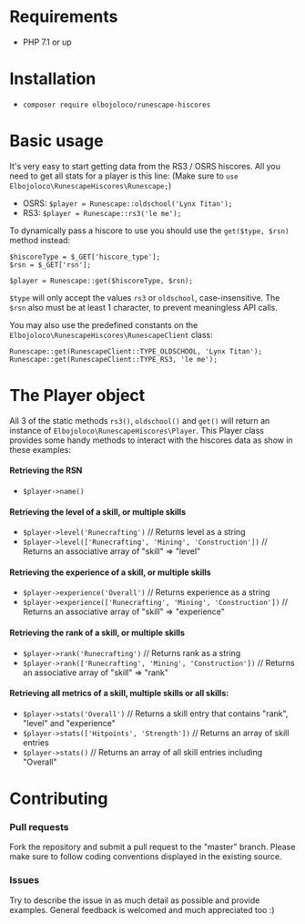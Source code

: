 
# Requirements
- PHP 7.1 or up

# Installation
- `composer require elbojoloco/runescape-hiscores`

# Basic usage
It's very easy to start getting data from the RS3 / OSRS hiscores. All you need to get all stats for a player is this line: (Make sure to `use Elbojoloco\RunescapeHiscores\Runescape;`)
- OSRS: `$player = Runescape::oldschool('Lynx Titan');`
- RS3: `$player = Runescape::rs3('le me');`

To dynamically pass a hiscore to use you should use the `get($type, $rsn)` method instead:
```
$hiscoreType = $_GET['hiscore_type'];
$rsn = $_GET['rsn'];

$player = Runescape::get($hiscoreType, $rsn);
```
`$type` will only accept the values `rs3` or `oldschool`, case-insensitive. The `$rsn` also must be at least 1 character, to prevent meaningless API calls.

You may also use the predefined constants on the `Elbojoloco\RunescapeHiscores\RunescapeClient` class:
```
Runescape::get(RunescapeClient::TYPE_OLDSCHOOL, 'Lynx Titan');
Runescape::get(RunescapeClient::TYPE_RS3, 'le me');
```

# The Player object
All 3 of the static methods `rs3()`, `oldschool()` and `get()` will return an instance of `Elbojoloco\RunescapeHiscores\Player`.
This Player class provides some handy methods to interact with the hiscores data as show in these examples:
#### Retrieving the RSN
- `$player->name()`

#### Retrieving the level of a skill, or multiple skills
- `$player->level('Runecrafting')` // Returns level as a string
- `$player->level(['Runecrafting', 'Mining', 'Construction'])` // Returns an associative array of "skill" => "level"

#### Retrieving the experience of a skill, or multiple skills
- `$player->experience('Overall')` // Returns experience as a string
- `$player->experience(['Runecrafting', 'Mining', 'Construction'])` // Returns an associative array of "skill" => "experience"

#### Retrieving the rank of a skill, or multiple skills
- `$player->rank('Runecrafting')` // Returns rank as a string
- `$player->rank(['Runecrafting', 'Mining', 'Construction'])` // Returns an associative array of "skill" => "rank"

#### Retrieving all metrics of a skill, multiple skills or all skills:
- `$player->stats('Overall')` // Returns a skill entry that contains "rank", "level" and "experience"
- `$player->stats(['Hitpoints', 'Strength'])` // Returns an array of skill entries
- `$player->stats()` // Returns an array of all skill entries including "Overall"

# Contributing

### Pull requests
Fork the repository and submit a pull request to the "master" branch. Please make sure to follow coding conventions displayed in the existing source.

### Issues
Try to describe the issue in as much detail as possible and provide examples. General feedback is welcomed and much appreciated too :)
